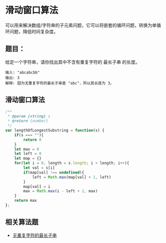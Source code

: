 # 滑动窗口算法
可以用来解决数组/字符串的子元素问题，它可以将嵌套的循环问题，转换为单循环问题，降低时间复杂度。

## 题目：
给定一个字符串，请你找出其中不含有重复字符的 最长子串 的长度。
```
输入: "abcabcbb"
输出: 3
解释: 因为无重复字符的最长子串是 "abc"，所以其长度为 3。
```

## 滑动窗口算法
```javascript
/**
 * @param {string} s
 * @return {number}
 */
var lengthOfLongestSubstring = function(s) {  
    if(s === ""){
        return 0
    } 
    let max = 0
    let left = 0
    let map = {}
    for(let i = 0, length = s.length; i < length; i++){
        let val = s[i]
        if(map[val] !== undefined){
            left = Math.max(map[val] + 1, left)
        }
        map[val] = i
        max = Math.max(i - left + 1, max)
    }
    return max
};
```


## 相关算法题
- [无重复字符的最长子串](https://leetcode-cn.com/problems/longest-substring-without-repeating-characters/)
